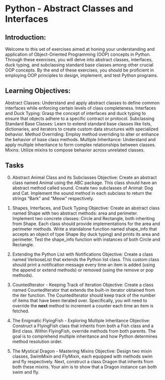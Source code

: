# Python - Abstract Classes and Interfaces

## Introduction:
Welcome to this set of exercises aimed at honing your understanding and application of Object-Oriented Programming (OOP) concepts in Python. Through these exercises, you will delve into abstract classes, interfaces, duck typing, and subclassing standard base classes among other crucial OOP concepts. By the end of these exercises, you should be proficient in employing OOP principles to design, implement, and test Python programs.

## Learning Objectives:

Abstract Classes: Understand and apply abstract classes to define common interfaces while enforcing certain levels of class completeness.
Interfaces and Duck Typing: Grasp the concept of interfaces and duck typing to ensure that objects adhere to a specific contract or protocol.
Subclassing Standard Base Classes: Learn to extend standard base classes like lists, dictionaries, and iterators to create custom data structures with specialized behavior.
Method Overriding: Employ method overriding to alter or enhance the behavior of base class methods.
Multiple Inheritance: Understand and apply multiple inheritance to form complex relationships between classes.
Mixins: Utilize mixins to compose behavior across unrelated classes.

## Tasks
0. Abstract Animal Class and its Subclasses
Objective:
Create an abstract class named Animal using the ABC package. This class should have an abstract method called sound.
Create two subclasses of Animal: Dog and Cat. Implement the sound method in each subclass to return the strings “Bark” and “Meow” respectively.

1. Shapes, Interfaces, and Duck Typing
Objective:
Create an abstract class named Shape with two abstract methods: area and perimeter.
Implement two concrete classes: Circle and Rectangle, both inheriting from Shape. Each class should provide implementations for the area and perimeter methods.
Write a standalone function named shape_info that accepts an object of type Shape (by duck typing) and prints its area and perimeter.
Test the shape_info function with instances of both Circle and Rectangle.


2. Extending the Python List with Notifications
Objective:
Create a class named VerboseList that extends the Python list class. This custom class should print a notification message every time an item is added (using the append or extend methods) or removed (using the remove or pop methods).


3. CountedIterator - Keeping Track of Iteration
Objective:
Create a class named CountedIterator that extends the built-in iterator obtained from the iter function. The CountedIterator should keep track of the number of items that have been iterated over. Specifically, you will need to override the __next__ method to increment a counter each time an item is fetched.

4. The Enigmatic FlyingFish - Exploring Multiple Inheritance
Objective:
Construct a FlyingFish class that inherits from both a Fish class and a Bird class. Within FlyingFish, override methods from both parents. The goal is to comprehend multiple inheritance and how Python determines method resolution order.


5. The Mystical Dragon - Mastering Mixins
Objective:
Design two mixin classes, SwimMixin and FlyMixin, each equipped with methods swim and fly respectively. Next, construct a class Dragon that inherits from both these mixins. Your aim is to show that a Dragon instance can both swim and fly.

